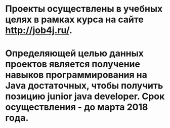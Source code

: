# Проекты осуществлены в учебных целях в рамках курса на сайте http://job4j.ru/.
#
# Определяющей целью данных проектов является получение навыков программирования на Java достаточных, чтобы получить позицию junior java developer. Срок осуществления - до марта 2018 года.